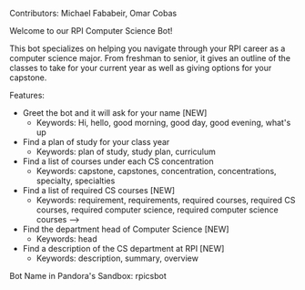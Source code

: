 Contributors: Michael Fababeir, Omar Cobas

Welcome to our RPI Computer Science Bot!

This bot specializes on helping you navigate through your RPI career as a computer science major.
From freshman to senior, it gives an outline of the classes to take for your current year as well as
giving options for your capstone.

Features:
- Greet the bot and it will ask for your name [NEW]
  - Keywords: Hi, hello, good morning, good day, good evening, what's up
- Find a plan of study for your class year
  - Keywords: plan of study, study plan, curriculum
- Find a list of courses under each CS concentration
  - Keywords: capstone, capstones, concentration, concentrations, specialty, specialties
- Find a list of required CS courses [NEW]
  - Keywords: requirement, requirements, required courses, required CS courses, required computer science, required computer science courses -->
- Find the department head of Computer Science [NEW]
  - Keywords: head
- Find a description of the CS department at RPI [NEW]
  - Keywords: description, summary, overview

Bot Name in Pandora's Sandbox: rpicsbot